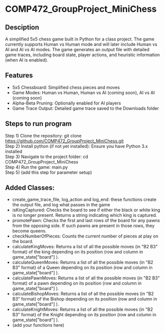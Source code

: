 # COMP472_GroupProject_MiniChess
## Desciption
A simplified 5x5 chess game built in Python for a class project. The game currently supports Human vs Human mode and will later include Human vs AI and AI vs AI modes. The game generates an output file with detailed game traces, including board state, player actions, and heuristic information (when AI is enabled).  

## Features
- 5x5 Chessboard: Simplified chess pieces and moves  
- Game Modes: Human vs Human, Human vs AI (coming soon), AI vs AI (coming soon)  
- Alpha-Beta Pruning: Optionally enabled for AI players  
- Game Trace Output: Detailed game trace saved to the Downloads folder  

## Steps to run program
Step 1) Clone the repository: git clone https://github.com/COMP472_GroupProject_MiniChess.git  
Step 2) Install python (if not yet installed): Ensure you have Python 3.x installed  
Step 3) Navigate to the project folder: cd COMP472_GroupProject_MiniChess  
Step 4) Run the game: main.py  
Step 5) (add this step for parameter setup)  

## Added Classes:
- create_game_trace_file, log_action and log_end: these functions create the output file, and log what passes in the game
- isKingCaptured: Checks the board to see if either the black or white king is no longer present. Returns a string indicating which king is captured.
- promotePawn: Checks the first and last rows of the board for any pawns from the opposing side. If such pawns are present in those rows, they become queens.
- checkNumberOfPieces: Counts the current number of pieces at play on the board.
- calculateKingMoves: Returns a list of all the possible moves (in "B2 B3" format) of the king depending on its position (row and column in game_state["board"] ).
- calculateQueenMoves: Returns a list of all the possible moves (in "B2 B3" format) of a Queen depending on its position (row and column in game_state["board"] ).
- calculatePawnMoves: Returns a list of all the possible moves (in "B2 B3" format) of a pawn depending on its position (row and column in game_state["board"] ).
- calculateBishopMoves: Returns a list of all the possible moves (in "B2 B3" format) of the Bishop depending on its position (row and column in game_state["board"] ).
- calculateKnightMoves: Returns a list of all the possible moves (in "B2 B3" format) of the Knight depending on its position (row and column in game_state["board"] ).
- (add your functions here)
